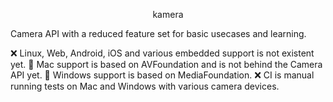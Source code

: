 <div align="center">

kamera

</div>

Camera API with a reduced feature set for basic usecases and learning.

❌ Linux, Web, Android, iOS and various embedded support is not existent yet.
🚧 Mac support is based on AVFoundation and is not behind the Camera API yet.
🚧 Windows support is based on MediaFoundation.
❌ CI is manual running tests on Mac and Windows with various camera devices.
